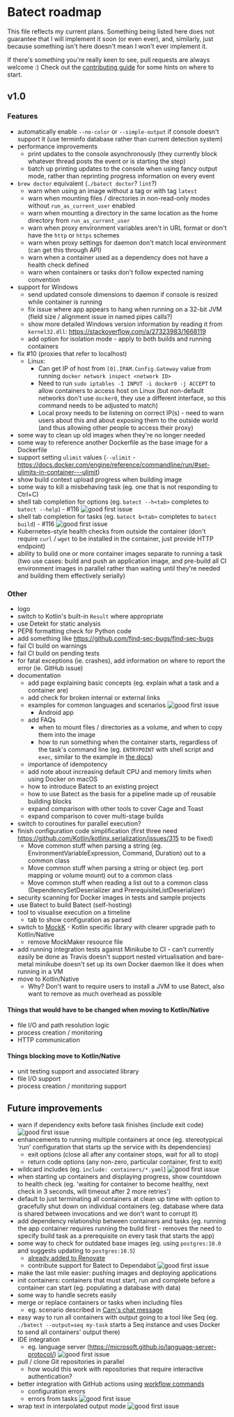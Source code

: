 # Batect roadmap

This file reflects my current plans. Something being listed here does not guarantee that I will implement it soon (or even ever),
and, similarly, just because something isn't here doesn't mean I won't ever implement it.

If there's something you're really keen to see, pull requests are always welcome :) Check out the [contributing guide](CONTRIBUTING.md) for some hints on where to start.

## v1.0

### Features
* automatically enable `--no-color` or `--simple-output` if console doesn't support it (use terminfo database rather than current detection system)
* performance improvements
  * print updates to the console asynchronously (they currently block whatever thread posts the event or is starting the step)
  * batch up printing updates to the console when using fancy output mode, rather than reprinting progress information on every event
* `brew doctor` equivalent (`./batect doctor`? `lint`?)
  * warn when using an image without a tag or with tag `latest`
  * warn when mounting files / directories in non-read-only modes without `run_as_current_user` enabled
  * warn when mounting a directory in the same location as the home directory from `run_as_current_user`
  * warn when proxy environment variables aren't in URL format or don't have the `http` or `https` schemes
  * warn when proxy settings for daemon don't match local environment (can get this through API)
  * warn when a container used as a dependency does not have a health check defined
  * warn when containers or tasks don't follow expected naming convention
* support for Windows
  * send updated console dimensions to daemon if console is resized while container is running
  * fix issue where app appears to hang when running on a 32-bit JVM (field size / alignment issue in named pipes calls?)
  * show more detailed Windows version information by reading it from `kernel32.dll`: https://stackoverflow.com/a/27323983/1668119
  * add option for isolation mode - apply to both builds and running containers
* fix #10 (proxies that refer to localhost)
  * Linux:
    * Can get IP of host from `[0].IPAM.Config.Gateway` value from running `docker network inspect <network ID>`
    * Need to run `sudo iptables -I INPUT -i docker0 -j ACCEPT` to allow containers to access host on Linux (but non-default networks don't use `docker0`,
      they use a different interface, so this command needs to be adjusted to match)
    * Local proxy needs to be listening on correct IP(s) - need to warn users about this and about exposing them to the outside world (and thus allowing other people to access their proxy)
* some way to clean up old images when they're no longer needed
* some way to reference another Dockerfile as the base image for a Dockerfile
* support setting `ulimit` values (`--ulimit` - https://docs.docker.com/engine/reference/commandline/run/#set-ulimits-in-container---ulimit)
* show build context upload progress when building image
* some way to kill a misbehaving task (eg. one that is not responding to Ctrl+C)
* shell tab completion for options (eg. `batect --h<tab>` completes to `batect --help`) - #116 ![good first issue](https://img.shields.io/badge/-good%20first%20issue-green)
* shell tab completion for tasks (eg. `batect b<tab>` completes to `batect build`) - #116 ![good first issue](https://img.shields.io/badge/-good%20first%20issue-green)
* Kubernetes-style health checks from outside the container (don't require `curl` / `wget` to be installed in the container, just provide HTTP endpoint)
* ability to build one or more container images separate to running a task (two use cases: build and push an application image, and pre-build all CI environment images in parallel rather than waiting until they're needed and building them effectively serially)

### Other
* logo
* switch to Kotlin's built-in `Result` where appropriate
* use Detekt for static analysis
* PEP8 formatting check for Python code
* add something like https://github.com/find-sec-bugs/find-sec-bugs
* fail CI build on warnings
* fail CI build on pending tests
* for fatal exceptions (ie. crashes), add information on where to report the error (ie. GitHub issue)
* documentation
  * add page explaining basic concepts (eg. explain what a task and a container are)
  * add check for broken internal or external links
  * examples for common languages and scenarios ![good first issue](https://img.shields.io/badge/-good%20first%20issue-green)
    * Android app
  * add FAQs
    * when to mount files / directories as a volume, and when to copy them into the image
    * how to run something when the container starts, regardless of the task's command line (eg. `ENTRYPOINT` with shell script and `exec`, similar to the example in [the docs](https://docs.docker.com/engine/reference/builder/#entrypoint))
  * importance of idempotency
  * add note about increasing default CPU and memory limits when using Docker on macOS
  * how to introduce Batect to an existing project
  * how to use Batect as the basis for a pipeline made up of reusable building blocks
  * expand comparison with other tools to cover Cage and Toast
  * expand comparison to cover multi-stage builds
* switch to coroutines for parallel execution?
* finish configuration code simplification (first three need https://github.com/Kotlin/kotlinx.serialization/issues/315 to be fixed)
  * Move common stuff when parsing a string (eg. EnvironmentVariableExpression, Command, Duration) out to a common class
  * Move common stuff when parsing a string or object (eg. port mapping or volume mount) out to a common class
  * Move common stuff when reading a list out to a common class (DependencySetDeserializer and PrerequisiteListDeserializer)
* security scanning for Docker images in tests and sample projects
* use Batect to build Batect (self-hosting)
* tool to visualise execution on a timeline
  * tab to show configuration as parsed
* switch to [MockK](https://github.com/oleksiyp/mockk) - Kotlin specific library with clearer upgrade path to Kotlin/Native
  * remove MockMaker resource file
* add running integration tests against Minikube to CI - can't currently easily be done as Travis doesn't support nested virtualisation and bare-metal minikube doesn't set up its own Docker daemon like it does when running in a VM
* move to Kotlin/Native
  * Why? Don't want to require users to install a JVM to use Batect, also want to remove as much overhead as possible

#### Things that would have to be changed when moving to Kotlin/Native
* file I/O and path resolution logic
* process creation / monitoring
* HTTP communication

#### Things blocking move to Kotlin/Native
* unit testing support and associated library
* file I/O support
* process creation / monitoring support

## Future improvements
* warn if dependency exits before task finishes (include exit code) ![good first issue](https://img.shields.io/badge/-good%20first%20issue-green)
* enhancements to running multiple containers at once (eg. stereotypical 'run' configuration that starts up the service with its dependencies)
  * exit options (close all after any container stops, wait for all to stop)
  * return code options (any non-zero, particular container, first to exit)
* wildcard includes (eg. `include: containers/*.yaml`) ![good first issue](https://img.shields.io/badge/-good%20first%20issue-green)
* when starting up containers and displaying progress, show countdown to health check (eg. 'waiting for container to become healthy, next check in 3 seconds, will timeout after 2 more retries')
* default to just terminating all containers at clean up time with option to gracefully shut down on individual containers
  (eg. database where data is shared between invocations and we don't want to corrupt it)
* add dependency relationship between containers and tasks (eg. running the app container requires running the build first - removes the need to specify
  build task as a prerequisite on every task that starts the app)
* some way to check for outdated base images (eg. using `postgres:10.0` and suggests updating to `postgres:10.5`)
  * [already added to Renovate](https://github.com/renovatebot/renovate/issues/7891)
  * contribute support for Batect to Dependabot ![good first issue](https://img.shields.io/badge/-good%20first%20issue-green)
* make the last mile easier: pushing images and deploying applications
* init containers: containers that must start, run and complete before a container can start (eg. populating a database with data)
* some way to handle secrets easily
* merge or replace containers or tasks when including files
  * eg. scenario described in [Cam's chat message](https://spectrum.chat/batect/general/workflows-for-making-changes-across-multiple-repos~99e11eee-cc8a-4118-ba4c-52d8e188813a)
* easy way to run all containers with output going to a tool like Seq (eg. `./batect --output=seq my-task` starts a Seq instance and uses Docker to send all containers' output there)
* IDE integration
  * eg. language server (https://microsoft.github.io/language-server-protocol/) ![good first issue](https://img.shields.io/badge/-good%20first%20issue-green)
* pull / clone Git repositories in parallel
  * how would this work with repositories that require interactive authentication?
* better integration with GitHub actions using [workflow commands](https://docs.github.com/en/actions/reference/workflow-commands-for-github-actions)
  * configuration errors
  * errors from tasks ![good first issue](https://img.shields.io/badge/-good%20first%20issue-green)
* wrap text in interpolated output mode ![good first issue](https://img.shields.io/badge/-good%20first%20issue-green)

